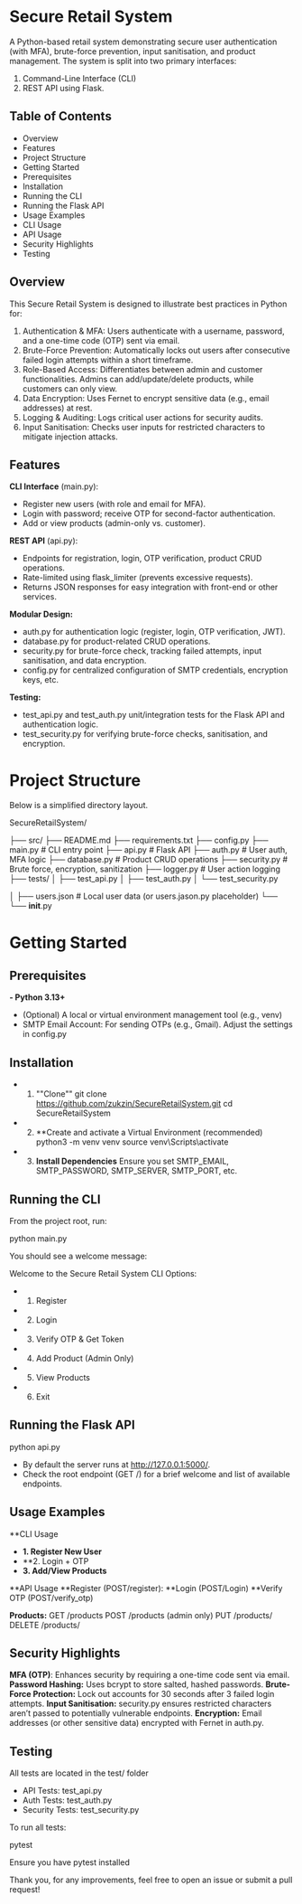 # Secure Retail System

A Python-based retail system demonstrating secure user authentication (with MFA), brute-force prevention, input sanitisation, and product management. 
The system is split into two primary interfaces: 
1. Command-Line Interface (CLI) 
2. REST API using Flask.

## Table of Contents
- Overview
- Features
- Project Structure
- Getting Started
- Prerequisites
- Installation
- Running the CLI
- Running the Flask API
- Usage Examples
- CLI Usage
- API Usage
- Security Highlights
- Testing

## Overview

This Secure Retail System is designed to illustrate best practices in Python for:

1. Authentication & MFA: Users authenticate with a username, password, and a one-time code (OTP) sent via email.
2. Brute-Force Prevention: Automatically locks out users after consecutive failed login attempts within a short timeframe.
3. Role-Based Access: Differentiates between admin and customer functionalities. Admins can add/update/delete products, while customers can only view.
4. Data Encryption: Uses Fernet to encrypt sensitive data (e.g., email addresses) at rest.
5. Logging & Auditing: Logs critical user actions for security audits.
6. Input Sanitisation: Checks user inputs for restricted characters to mitigate injection attacks.

## Features

**CLI Interface** (main.py):

- Register new users (with role and email for MFA).
- Login with password; receive OTP for second-factor authentication.
- Add or view products (admin-only vs. customer).

**REST API** (api.py):

- Endpoints for registration, login, OTP verification, product CRUD operations.
- Rate-limited using flask_limiter (prevents excessive requests).
- Returns JSON responses for easy integration with front-end or other services.

**Modular Design:**

- auth.py for authentication logic (register, login, OTP verification, JWT).
- database.py for product-related CRUD operations.
- security.py for brute-force check, tracking failed attempts, input sanitisation, and data encryption.
- config.py for centralized configuration of SMTP credentials, encryption keys, etc.

**Testing:**

- test_api.py and test_auth.py unit/integration tests for the Flask API and authentication logic.
- test_security.py for verifying brute-force checks, sanitisation, and encryption.


# Project Structure

Below is a simplified directory layout.

SecureRetailSystem/

├── src/
├── README.md
├── requirements.txt
├── config.py
├── main.py                # CLI entry point
├── api.py                 # Flask API
├── auth.py                # User auth, MFA logic
├── database.py            # Product CRUD operations
├── security.py            # Brute force, encryption, sanitization
├── logger.py              # User action logging
├── tests/
│   ├── test_api.py
│   ├── test_auth.py
│   └── test_security.py

│   ├── users.json         # Local user data (or users.jason.py placeholder)
└── └── __init__.py
 

# Getting Started

## Prerequisites

**- Python 3.13+**
- (Optional) A local or virtual environment management tool (e.g., venv)
- SMTP Email Account: For sending OTPs (e.g., Gmail). Adjust the settings in config.py

## Installation

- 1. ""Clone""
git clone https://github.com/zukzin/SecureRetailSystem.git
cd SecureRetailSystem

- 2. **Create and activate a Virtual Environment (recommended)
python3 -m venv venv
source venv\Scripts\activate

- 3. **Install Dependencies**
Ensure you set SMTP_EMAIL, SMTP_PASSWORD, SMTP_SERVER, SMTP_PORT, etc.

## Running the CLI
From the project root, run:

python main.py

You should see a welcome message:

Welcome to the Secure Retail System CLI
Options:
- 1. Register
- 2. Login
- 3. Verify OTP & Get Token
- 4. Add Product (Admin Only)
- 5. View Products
- 6. Exit

## Running the Flask API

python api.py

- By default the server runs at http://127.0.0.1:5000/.
- Check the root endpoint (GET /) for a brief welcome and list of available endpoints.

## Usage Examples

**CLI Usage

- **1. Register New User**
- **2. Login + OTP
- **3. Add/View Products**

**API Usage
**Register (POST/register):
**Login (POST/Login)
**Verify OTP (POST/verify_otp)

**Products:**
GET /products
POST /products (admin only)
PUT /products/<id>
DELETE /products/<id>

## Security Highlights

**MFA (OTP)**: Enhances security by requiring a one-time code sent via email.
**Password Hashing:** Uses bcrypt to store salted, hashed passwords.
**Brute-Force Protection:** Lock out accounts for 30 seconds after 3 failed login attempts.
**Input Sanitisation:** security.py ensures restricted characters aren’t passed to potentially vulnerable endpoints.
**Encryption:** Email addresses (or other sensitive data) encrypted with Fernet in auth.py.

## Testing
All tests are located in the test/ folder
- API Tests: test_api.py
- Auth Tests: test_auth.py
- Security Tests: test_security.py

To run all tests:

pytest

Ensure you have pytest installed

Thank you, for any improvements, feel free to open an issue or submit a pull request!
